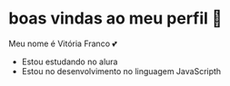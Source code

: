 # boas vindas ao meu perfil 💖

Meu nome é Vitória Franco 💕

- Estou estudando no alura
- Estou no desenvolvimento no linguagem JavaScripth
